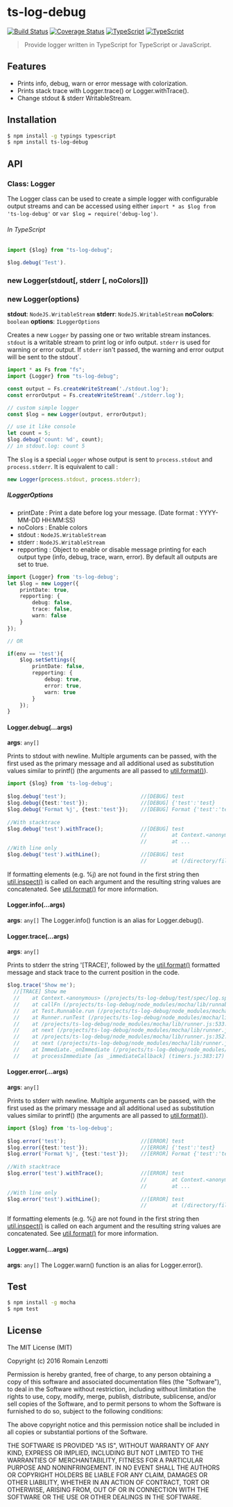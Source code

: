 # ts-log-debug 

[![Build Status](https://travis-ci.org/Romakita/ts-log-debug.svg?branch=master)](https://travis-ci.org/Romakita/ts-log-debug)
[![Coverage Status](https://coveralls.io/repos/github/Romakita/ts-log-debug/badge.svg?branch=master)](https://coveralls.io/github/Romakita/ts-log-debug?branch=master)
[![TypeScript](https://badges.frapsoft.com/typescript/love/typescript.svg?v=100)](https://github.com/ellerbrock/typescript-badges/) 
[![TypeScript](https://badges.frapsoft.com/typescript/version/typescript-v18.svg?v=100)](https://github.com/ellerbrock/typescript-badges/)

> Provide logger written in TypeScript for TypeScript or JavaScript.

## Features

 * Prints info, debug, warn or error message with colorization.
 * Prints stack trace with Logger.trace() or Logger.withTrace().
 * Change stdout & stderr WritableStream.

## Installation
```bash
$ npm install -g typings typescript
$ npm install ts-log-debug
```

## API
### Class: Logger

The Logger class can be used to create a simple logger with configurable output streams and can be accessed using either `import * as $log from 'ts-log-debug'` or `var $log = require('debug-log')`.

###### In TypeScript
``` typescript
import {$log} from "ts-log-debug";

$log.debug('Test').
```

### new Logger(stdout[, stderr [, noColors]])
### new Logger(options)
**stdout**: `NodeJS.WritableStream`
**stderr**: `NodeJS.WritableStream`
**noColors**: `boolean`
**options**: `ILoggerOptions`

Creates a new `Logger` by passing one or two writable stream instances. `stdout` is a writable stream to print log or info output. `stderr` is used for warning or error output. If `stderr` isn't passed, the warning and error output will be sent to the stdout`.

``` typescript
import * as Fs from "fs";
import {Logger} from "ts-log-debug";

const output = Fs.createWriteStream('./stdout.log');
const errorOutput = Fs.createWriteStream('./stderr.log');

// custom simple logger
const $log = new Logger(output, errorOutput);

// use it like console
let count = 5;
$log.debug('count: %d', count);
// in stdout.log: count 5
```

The `$log` is a special `Logger` whose output is sent to `process.stdout` and `process.stderr`. It is equivalent to call :

```typescript
new Logger(process.stdout, process.stderr);
```

##### ILoggerOptions

* printDate : Print a date before log your message. (Date format : YYYY-MM-DD HH:MM:SS)
* noColors : Enable colors
* stdout : `NodeJS.WritableStream`
* stderr : `NodeJS.WritableStream`
* repporting : Object to enable or disable message printing for each output type (info, debug, trace, warn, error). By default all outputs are set to true. 

``` typescript
import {Logger} from 'ts-log-debug';
let $log = new Logger({
    printDate: true,
    repporting: {
        debug: false,
        trace: false,
        warn: false
    }
});

// OR

if(env == 'test'){
    $log.setSettings({
        printDate: false,
        repporting: {
            debug: true,
            error: true,
            warn: true
        }
    });
}

```

#### Logger.debug(...args)
**args**: `any[]`

Prints to stdout with newline. Multiple arguments can be passed, with the first used as the primary message and all additional used as substitution values similar to printf() (the arguments are all passed to [util.format()](https://nodejs.org/api/util.html#util_util_format_format)). 

``` typescript
import {$log} from 'ts-log-debug';
   
$log.debug('test');                        //[DEBUG] test
$log.debug({test:'test'});                 //[DEBUG] {'test':'test}
$log.debug('Format %j', {test:'test'});    //[DEBUG] Format {'test':'test}
   
//With stacktrace
$log.debug('test').withTrace();            //[DEBUG] test
                                           //        at Context.<anonymous> (/directory/file.ts:80:10)
                                           //        at ...
//With line only
$log.debug('test').withLine();             //[DEBUG] test
                                           //        at (/directory/file.ts:80:10)
```   

If formatting elements (e.g. %j) are not found in the first string then [util.inspect()](https://nodejs.org/api/util.html#util_util_inspect_inspect) is called on each argument and the resulting string values are concatenated. See [util.format()](https://nodejs.org/api/util.html#util_util_format_format) for more information. 

#### Logger.info(...args)
**args**: `any[]`
The Logger.info() function is an alias for Logger.debug(). 


#### Logger.trace(...args)
**args**: `any[]`

Prints to stderr the string '[TRACE]', followed by the [util.format()](https://nodejs.org/api/util.html#util_util_format_format) formatted message and stack trace to the current position in the code.

``` typescript
$log.trace('Show me');
  //[TRACE] Show me
  //    at Context.<anonymous> (/projects/ts-log-debug/test/spec/log.spec.ts:251:45)
  //    at callFn (/projects/ts-log-debug/node_modules/mocha/lib/runnable.js:315:21)
  //    at Test.Runnable.run (/projects/ts-log-debug/node_modules/mocha/lib/runnable.js:308:7)
  //    at Runner.runTest (/projects/ts-log-debug/node_modules/mocha/lib/runner.js:422:10)
  //    at /projects/ts-log-debug/node_modules/mocha/lib/runner.js:533:12
  //    at next (/projects/ts-log-debug/node_modules/mocha/lib/runner.js:342:14)
  //    at /projects/ts-log-debug/node_modules/mocha/lib/runner.js:352:7
  //    at next (/projects/ts-log-debug/node_modules/mocha/lib/runner.js:284:14)
  //    at Immediate._onImmediate (/projects/ts-log-debug/node_modules/mocha/lib/runner.js:320:5)
  //    at processImmediate [as _immediateCallback] (timers.js:383:17)
```


#### Logger.error(...args)
**args**: `any[]`

Prints to stderr with newline. Multiple arguments can be passed, with the first used as the primary message and all additional used as substitution values similar to printf() (the arguments are all passed to [util.format()](https://nodejs.org/api/util.html#util_util_format_format)). 

``` typescript
import {$log} from 'ts-log-debug';
   
$log.error('test');                        //[ERROR] test
$log.error({test:'test'});                 //[ERROR] {'test':'test}
$log.error('Format %j', {test:'test'});    //[ERROR] Format {'test':'test}
   
//With stacktrace
$log.error('test').withTrace();            //[ERROR] test
                                           //        at Context.<anonymous> (/directory/file.ts:80:10)
                                           //        at ...
//With line only
$log.error('test').withLine();             //[ERROR] test
                                           //        at (/directory/file.ts:80:10)
```   

If formatting elements (e.g. %j) are not found in the first string then [util.inspect()](https://nodejs.org/api/util.html#util_util_inspect_inspect) is called on each argument and the resulting string values are concatenated. See [util.format()](https://nodejs.org/api/util.html#util_util_format_format) for more information. 

#### Logger.warn(...args)
**args**: `any[]`
The Logger.warn() function is an alias for Logger.error(). 

## Test

```bash 
$ npm install -g mocha
$ npm test
```

## License

The MIT License (MIT)

Copyright (c) 2016 Romain Lenzotti

Permission is hereby granted, free of charge, to any person obtaining a copy of this software and associated documentation files (the "Software"), to deal in the Software without restriction, including without limitation the rights to use, copy, modify, merge, publish, distribute, sublicense, and/or sell copies of the Software, and to permit persons to whom the Software is furnished to do so, subject to the following conditions:

The above copyright notice and this permission notice shall be included in all copies or substantial portions of the Software.

THE SOFTWARE IS PROVIDED "AS IS", WITHOUT WARRANTY OF ANY KIND, EXPRESS OR IMPLIED, INCLUDING BUT NOT LIMITED TO THE WARRANTIES OF MERCHANTABILITY, FITNESS FOR A PARTICULAR PURPOSE AND NONINFRINGEMENT. IN NO EVENT SHALL THE AUTHORS OR COPYRIGHT HOLDERS BE LIABLE FOR ANY CLAIM, DAMAGES OR OTHER LIABILITY, WHETHER IN AN ACTION OF CONTRACT, TORT OR OTHERWISE, ARISING FROM, OUT OF OR IN CONNECTION WITH THE SOFTWARE OR THE USE OR OTHER DEALINGS IN THE SOFTWARE.

[travis]: https://travis-ci.org/